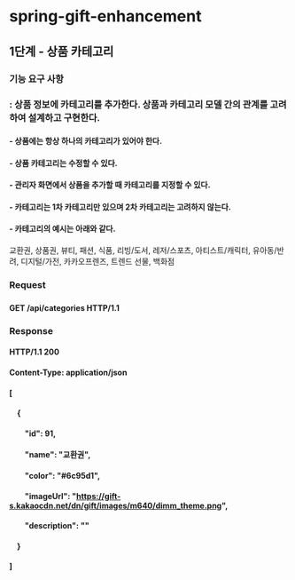 # spring-gift-enhancement

## 1단계 - 상품 카테고리

### 기능 요구 사항
### : 상품 정보에 카테고리를 추가한다. 상품과 카테고리 모델 간의 관계를 고려하여 설계하고 구현한다.

#### - 상품에는 항상 하나의 카테고리가 있어야 한다.
#### - 상품 카테고리는 수정할 수 있다.
#### - 관리자 화면에서 상품을 추가할 때 카테고리를 지정할 수 있다.
#### - 카테고리는 1차 카테고리만 있으며 2차 카테고리는 고려하지 않는다.
#### - 카테고리의 예시는 아래와 같다.
교환권, 상품권, 뷰티, 패션, 식품, 리빙/도서, 레저/스포츠, 아티스트/캐릭터, 유아동/반려, 디지털/가전, 카카오프렌즈, 트렌드 선물, 백화점

### Request
###
#### GET /api/categories HTTP/1.1
###
### Response
#### HTTP/1.1 200
#### Content-Type: application/json
#### 
#### [
####  {
####   "id": 91,
####   "name": "교환권",
####   "color": "#6c95d1",
####   "imageUrl": "https://gift-s.kakaocdn.net/dn/gift/images/m640/dimm_theme.png",
####   "description": ""
####  }
#### ]
